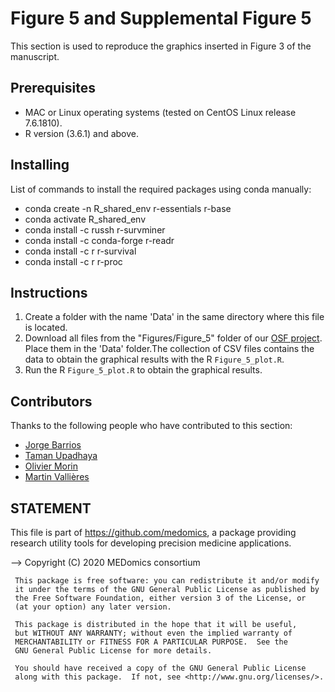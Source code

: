 # Figure 5 and Supplemental Figure 5

This section is used to reproduce the graphics inserted in Figure 3 of the manuscript.

## Prerequisites
* MAC or Linux operating systems (tested on CentOS Linux release 7.6.1810).
* R version (3.6.1) and above.

## Installing

List of commands to install the required packages using conda manually:

* conda create -n R_shared_env r-essentials r-base
* conda activate R_shared_env
* conda install -c russh r-survminer
* conda install -c conda-forge r-readr
* conda install -c r r-survival
* conda install -c r r-proc


## Instructions

1. Create a folder with the name 'Data' in the same directory where this file is located.
2. Download all files from the "Figures/Figure_5" folder of our [OSF project](https://osf.io/ytge5/). Place them in the 'Data' folder.The collection of CSV files contains the data to obtain the graphical results with the R ```Figure_5_plot.R```.
3. Run the R ```Figure_5_plot.R``` to obtain the graphical results.

## Contributors

Thanks to the following people who have contributed to this section:

* [Jorge Barrios](https://github.com/numeroj)
* [Taman Upadhaya](https://github.com/TmnGitHub)
* [Olivier Morin](https://github.com/OlivierMorinUCSF)
* [Martin Vallières](https://github.com/mvallieres)

## STATEMENT

 This file is part of <https://github.com/medomics>, a package providing research utility tools for developing precision medicine applications. 
 
 --> Copyright (C) 2020  MEDomics consortium

     This package is free software: you can redistribute it and/or modify
     it under the terms of the GNU General Public License as published by
     the Free Software Foundation, either version 3 of the License, or
     (at your option) any later version.

     This package is distributed in the hope that it will be useful,
     but WITHOUT ANY WARRANTY; without even the implied warranty of
     MERCHANTABILITY or FITNESS FOR A PARTICULAR PURPOSE.  See the
     GNU General Public License for more details.
 
     You should have received a copy of the GNU General Public License
     along with this package.  If not, see <http://www.gnu.org/licenses/>.
